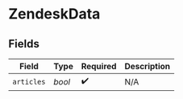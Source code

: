 # ZendeskData


## Fields

| Field              | Type               | Required           | Description        |
| ------------------ | ------------------ | ------------------ | ------------------ |
| `articles`         | *bool*             | :heavy_check_mark: | N/A                |